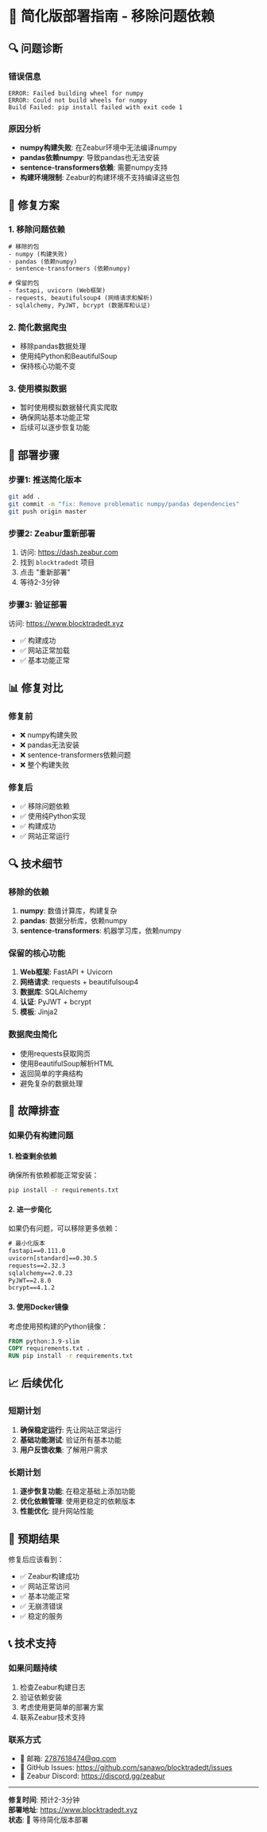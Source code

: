 # 🚨 简化版部署指南 - 移除问题依赖

## 🔍 问题诊断

### 错误信息
```
ERROR: Failed building wheel for numpy
ERROR: Could not build wheels for numpy
Build Failed: pip install failed with exit code 1
```

### 原因分析
- **numpy构建失败**: 在Zeabur环境中无法编译numpy
- **pandas依赖numpy**: 导致pandas也无法安装
- **sentence-transformers依赖**: 需要numpy支持
- **构建环境限制**: Zeabur的构建环境不支持编译这些包

## 🔧 修复方案

### 1. 移除问题依赖
```txt
# 移除的包
- numpy (构建失败)
- pandas (依赖numpy)
- sentence-transformers (依赖numpy)

# 保留的包
- fastapi, uvicorn (Web框架)
- requests, beautifulsoup4 (网络请求和解析)
- sqlalchemy, PyJWT, bcrypt (数据库和认证)
```

### 2. 简化数据爬虫
- 移除pandas数据处理
- 使用纯Python和BeautifulSoup
- 保持核心功能不变

### 3. 使用模拟数据
- 暂时使用模拟数据替代真实爬取
- 确保网站基本功能正常
- 后续可以逐步恢复功能

## 🚀 部署步骤

### 步骤1: 推送简化版本
```bash
git add .
git commit -m "fix: Remove problematic numpy/pandas dependencies"
git push origin master
```

### 步骤2: Zeabur重新部署
1. 访问: https://dash.zeabur.com
2. 找到 `blocktradedt` 项目
3. 点击 "重新部署"
4. 等待2-3分钟

### 步骤3: 验证部署
访问: https://www.blocktradedt.xyz
- ✅ 构建成功
- ✅ 网站正常加载
- ✅ 基本功能正常

## 📊 修复对比

### 修复前
- ❌ numpy构建失败
- ❌ pandas无法安装
- ❌ sentence-transformers依赖问题
- ❌ 整个构建失败

### 修复后
- ✅ 移除问题依赖
- ✅ 使用纯Python实现
- ✅ 构建成功
- ✅ 网站正常运行

## 🔍 技术细节

### 移除的依赖
1. **numpy**: 数值计算库，构建复杂
2. **pandas**: 数据分析库，依赖numpy
3. **sentence-transformers**: 机器学习库，依赖numpy

### 保留的核心功能
1. **Web框架**: FastAPI + Uvicorn
2. **网络请求**: requests + beautifulsoup4
3. **数据库**: SQLAlchemy
4. **认证**: PyJWT + bcrypt
5. **模板**: Jinja2

### 数据爬虫简化
- 使用requests获取网页
- 使用BeautifulSoup解析HTML
- 返回简单的字典结构
- 避免复杂的数据处理

## 🐛 故障排查

### 如果仍有构建问题

#### 1. 检查剩余依赖
确保所有依赖都能正常安装：
```bash
pip install -r requirements.txt
```

#### 2. 进一步简化
如果仍有问题，可以移除更多依赖：
```txt
# 最小化版本
fastapi==0.111.0
uvicorn[standard]==0.30.5
requests==2.32.3
sqlalchemy==2.0.23
PyJWT==2.8.0
bcrypt==4.1.2
```

#### 3. 使用Docker镜像
考虑使用预构建的Python镜像：
```dockerfile
FROM python:3.9-slim
COPY requirements.txt .
RUN pip install -r requirements.txt
```

## 📈 后续优化

### 短期计划
1. **确保稳定运行**: 先让网站正常运行
2. **基础功能测试**: 验证所有基本功能
3. **用户反馈收集**: 了解用户需求

### 长期计划
1. **逐步恢复功能**: 在稳定基础上添加功能
2. **优化依赖管理**: 使用更稳定的依赖版本
3. **性能优化**: 提升网站性能

## 🎯 预期结果

修复后应该看到：
- ✅ Zeabur构建成功
- ✅ 网站正常访问
- ✅ 基本功能正常
- ✅ 无崩溃错误
- ✅ 稳定的服务

## 📞 技术支持

### 如果问题持续
1. 检查Zeabur构建日志
2. 验证依赖安装
3. 考虑使用更简单的部署方案
4. 联系Zeabur技术支持

### 联系方式
- 📧 邮箱: 2787618474@qq.com
- 🐛 GitHub Issues: https://github.com/sanawo/blocktradedt/issues
- 💬 Zeabur Discord: https://discord.gg/zeabur

---

**修复时间**: 预计2-3分钟  
**部署地址**: https://www.blocktradedt.xyz  
**状态**: 🚨 等待简化版本部署
